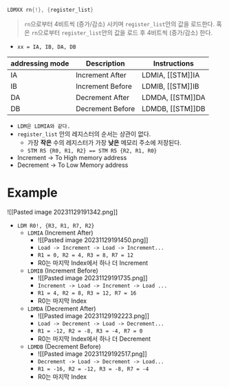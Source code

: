 ```asm
LDMXX rn{!}, {register_list}
```
> `rn`으로부터 4비트씩 (증가/감소) 시키며 `register_list`안의 값을 로드한다. 혹은
> `rn`으로부터 `register_list`안의 값을 로드 후 4비트씩 (증가/감소) 한다.
- `xx = IA, IB, DA, DB`

| addressing mode | Description      | Instructions     |
| --------------- | ---------------- | ---------------- |
| IA              | Increment After  | LDMIA, [[STM]]IA |
| IB              | Increment Before | LDMIB, [[STM]]IB |
| DA              | Decrement After  | LDMDA, [[STM]]DA |
| DB              | Decrement Before | LDMDB, [[STM]]DB |
- ```LDM은 LDMIA와 같다.```
- `register_list` 안의 레지스터의 순서는 상관이 없다.
	- 가장 **작은** 수의 레지스터가 가장 **낮은** 메모리 주소에 저장된다.
	- `STM R5 {R0, R1, R2} == STM R5 {R2, R1, R0}`
- Increment -> To High memory address
- Decrement -> To Low Memory address
# Example
![[Pasted image 20231129191342.png]]
- `LDM R0!, {R3, R1, R7, R2}`
	- `LDMIA` (Increment After)
		- ![[Pasted image 20231129191450.png]]
		- `Load -> Increment -> Load -> Increment...`
		- `R1 = 0, R2 = 4, R3 = 8, R7 = 12`
		- R0는 마지막 Index에서 하나 더 Increment
	- `LDMIB` (Increment Before)
		- ![[Pasted image 20231129191735.png]]
		- `Increment -> Load -> Increment -> Load ...`
		- `R1 = 4, R2 = 8, R3 = 12, R7 = 16`
		- R0는 마지막 Index
	- `LDMDA` (Decrement After)
		- ![[Pasted image 20231129192223.png]]
		- `Load -> Decrement -> Load -> Decrement...`
		- `R1 = -12, R2 = -8, R3 = -4, R7 = 0`
		- R0는 마지막 Index에서 하나 더 Decrement
	- `LDMDB` (Decrement Before)
		- ![[Pasted image 20231129192517.png]]
		- `Decrement -> Load -> Decrement -> Load...`
		- `R1 = -16, R2 = -12, R3 = -8, R7 = -4`
		- R0는 마지막 Index